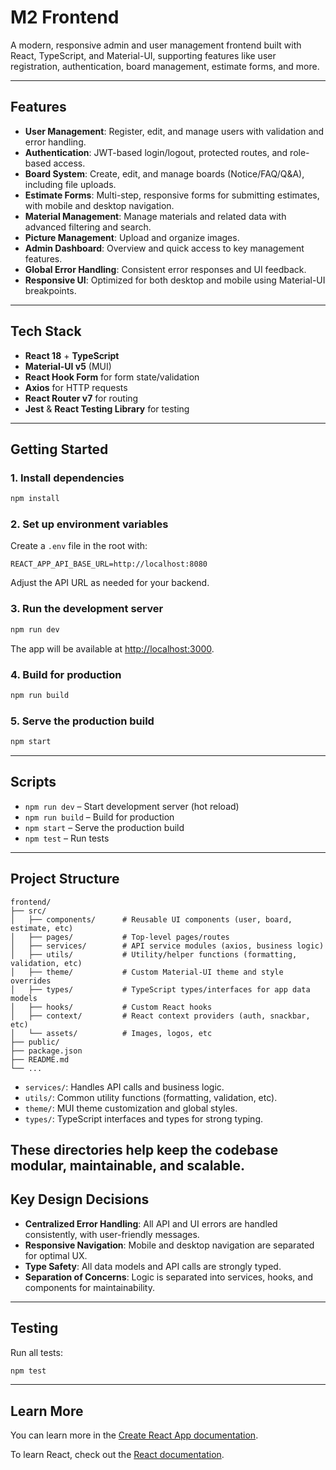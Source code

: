 # M2 Frontend

A modern, responsive admin and user management frontend built with React, TypeScript, and Material-UI, supporting features like user registration, authentication, board management, estimate forms, and more.

---

## Features

- **User Management**: Register, edit, and manage users with validation and error handling.
- **Authentication**: JWT-based login/logout, protected routes, and role-based access.
- **Board System**: Create, edit, and manage boards (Notice/FAQ/Q&A), including file uploads.
- **Estimate Forms**: Multi-step, responsive forms for submitting estimates, with mobile and desktop navigation.
- **Material Management**: Manage materials and related data with advanced filtering and search.
- **Picture Management**: Upload and organize images.
- **Admin Dashboard**: Overview and quick access to key management features.
- **Global Error Handling**: Consistent error responses and UI feedback.
- **Responsive UI**: Optimized for both desktop and mobile using Material-UI breakpoints.

---

## Tech Stack

- **React 18** + **TypeScript**
- **Material-UI v5** (MUI)
- **React Hook Form** for form state/validation
- **Axios** for HTTP requests
- **React Router v7** for routing
- **Jest** & **React Testing Library** for testing

---

## Getting Started

### 1. Install dependencies

```bash
npm install
```

### 2. Set up environment variables

Create a `.env` file in the root with:

```
REACT_APP_API_BASE_URL=http://localhost:8080
```

Adjust the API URL as needed for your backend.

### 3. Run the development server

```bash
npm run dev
```

The app will be available at [http://localhost:3000](http://localhost:3000).

### 4. Build for production

```bash
npm run build
```

### 5. Serve the production build

```bash
npm start
```

---

## Scripts

- `npm run dev` – Start development server (hot reload)
- `npm run build` – Build for production
- `npm start` – Serve the production build
- `npm test` – Run tests

---

## Project Structure

```
frontend/
├── src/
│   ├── components/      # Reusable UI components (user, board, estimate, etc)
│   ├── pages/           # Top-level pages/routes
│   ├── services/        # API service modules (axios, business logic)
│   ├── utils/           # Utility/helper functions (formatting, validation, etc)
│   ├── theme/           # Custom Material-UI theme and style overrides
│   ├── types/           # TypeScript types/interfaces for app data models
│   ├── hooks/           # Custom React hooks
│   ├── context/         # React context providers (auth, snackbar, etc)
│   └── assets/          # Images, logos, etc
├── public/
├── package.json
├── README.md
└── ...
```

- `services/`: Handles API calls and business logic.
- `utils/`: Common utility functions (formatting, validation, etc).
- `theme/`: MUI theme customization and global styles.
- `types/`: TypeScript interfaces and types for strong typing.

These directories help keep the codebase modular, maintainable, and scalable.
---

## Key Design Decisions

- **Centralized Error Handling**: All API and UI errors are handled consistently, with user-friendly messages.
- **Responsive Navigation**: Mobile and desktop navigation are separated for optimal UX.
- **Type Safety**: All data models and API calls are strongly typed.
- **Separation of Concerns**: Logic is separated into services, hooks, and components for maintainability.

---

## Testing

Run all tests:

```bash
npm test
```

---

## Learn More

You can learn more in the [Create React App documentation](https://facebook.github.io/create-react-app/docs/getting-started).

To learn React, check out the [React documentation](https://reactjs.org/).

